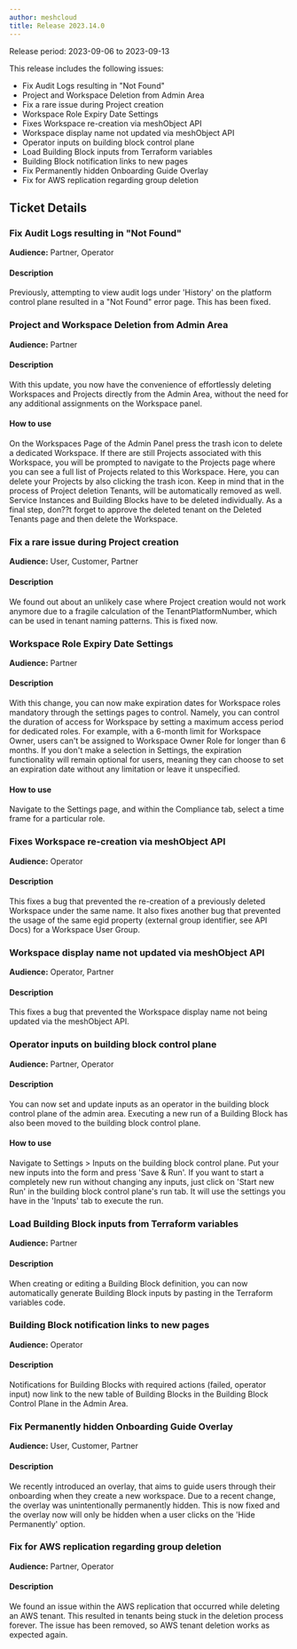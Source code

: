 ```yaml
---
author: meshcloud
title: Release 2023.14.0
---
```


Release period: 2023-09-06 to 2023-09-13

This release includes the following issues:
* Fix Audit Logs resulting in "Not Found"
* Project and Workspace Deletion from Admin Area
* Fix a rare issue during Project creation
* Workspace Role Expiry Date Settings
* Fixes Workspace re-creation via meshObject API
* Workspace display name not updated via meshObject API
* Operator inputs on building block control plane
* Load Building Block inputs from Terraform variables
* Building Block notification links to new pages
* Fix Permanently hidden Onboarding Guide Overlay
* Fix for AWS replication regarding group deletion
<!--truncate-->

## Ticket Details
### Fix Audit Logs resulting in "Not Found"
**Audience:** Partner, Operator


#### Description
Previously, attempting to view audit logs under 'History' on the platform control plane resulted in a "Not Found" error page. This has been fixed.

### Project and Workspace Deletion from Admin Area
**Audience:** Partner


#### Description
With this update, you now have the convenience of effortlessly deleting Workspaces and Projects directly 
from the Admin Area, without the need for any additional assignments on the Workspace panel.

#### How to use
On the Workspaces Page of the Admin Panel press the trash icon to delete a dedicated Workspace. If there 
are still Projects associated with this Workspace, you will be prompted to navigate to the Projects page where 
you can see a full list of Projects related to this Workspace. Here, you can delete your Projects by also 
clicking the trash icon. Keep in mind that in the process of Project deletion Tenants, will be automatically 
removed as well. Service Instances and Building Blocks have to be deleted individually. As a final step, don??t 
forget to approve the deleted tenant on the Deleted Tenants page and then delete the Workspace.

### Fix a rare issue during Project creation
**Audience:** User, Customer, Partner


#### Description
We found out about an unlikely case where Project creation would not work anymore
due to a fragile calculation of the TenantPlatformNumber, which can be used in 
tenant naming patterns. This is fixed now.

### Workspace Role Expiry Date Settings
**Audience:** Partner


#### Description
With this change, you can now make expiration dates for Workspace roles mandatory through the settings pages to 
control. Namely, you can control the duration of access for Workspace by setting a maximum access period for 
dedicated roles. For example, with a 6-month limit for Workspace Owner, users can't be assigned to 
Workspace Owner Role for longer than 6 months. If you don't make a selection in Settings, the expiration 
functionality will remain optional for users, meaning they can choose to set an expiration date without any 
limitation or leave it unspecified.

#### How to use
Navigate to the Settings page, and within the Compliance tab, select a time frame for a particular role.

### Fixes Workspace re-creation via meshObject API
**Audience:** Operator


#### Description
This fixes a bug that prevented the re-creation of a previously deleted Workspace under
the same name. It also fixes another bug that prevented the usage of the same egid property
(external group identifier, see API Docs) for a Workspace User Group.

### Workspace display name not updated via meshObject API
**Audience:** Operator, Partner


#### Description
This fixes a bug that prevented the Workspace display name not being updated via the meshObject API.

### Operator inputs on building block control plane
**Audience:** Partner, Operator


#### Description
You can now set and update inputs as an operator in the building block control plane of the admin area. Executing a new run of a Building Block has also been moved to the building block control plane.

#### How to use
Navigate to Settings > Inputs on the building block control plane. Put your new inputs into the form and press 'Save & Run'. If you want to start a completely new run without changing any inputs, just click on 'Start new Run' in the building block control plane's run tab. It will use the settings you have in the 'Inputs' tab to execute the run.

### Load Building Block inputs from Terraform variables
**Audience:** Partner


#### Description
When creating or editing a Building Block definition, you can now automatically generate Building Block inputs by pasting in the Terraform variables code.

### Building Block notification links to new pages
**Audience:** Operator


#### Description
Notifications for Building Blocks with required actions (failed, operator input) now link to the new table of
Building Blocks in the Building Block Control Plane in the Admin Area.

### Fix Permanently hidden Onboarding Guide Overlay
**Audience:** User, Customer, Partner


#### Description
We recently introduced an overlay, that aims to guide
users through their onboarding when they create a new
workspace. Due to a recent change, the overlay was unintentionally permanently
hidden. This is now fixed and the overlay now will only be hidden when a user clicks
on the 'Hide Permanently' option.

### Fix for AWS replication regarding group deletion
**Audience:** Partner, Operator


#### Description
We found an issue within the AWS replication that occurred
while deleting an AWS tenant. This resulted in tenants being 
stuck in the deletion process forever. The issue has been 
removed, so AWS tenant deletion works as expected again.

